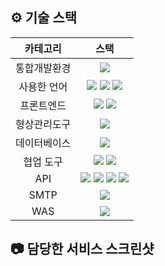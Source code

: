 ## ⚙️ 기술 스택

|  카테고리  |                                                                                                                                                                                                 스택                                                                                                                                                                                                 |
| :--------: | :--------------------------------------------------------------------------------------------------------------------------------------------------------------------------------------------------------------------------------------------------------------------------------------------------------------------------------------------------------------------------------------------------: |
|통합개발환경|<img src="https://img.shields.io/badge/Eclipse IDE-181717?style=flat&logo=Eclipse IDE" />
|사용한 언어| <img src="https://img.shields.io/badge/Java-darkblue?style=flat&logo=Java" /> <img src="https://img.shields.io/badge/Javascript-4B4B77?style=flat&logo=Javascript" /> <img src="https://img.shields.io/badge/jQuery-0769AD?style=flat&logo=jQuery" />
|프론트엔드|<img src="https://img.shields.io/badge/HTML 5-302683?style=flat&logo=HTML5" /> <img src="https://img.shields.io/badge/CSS 3-1572B6?style=flat&logo=CSS3" />| 
|형상관리도구|<img src="https://img.shields.io/badge/Github-181717?style=flat&logo=github&logoColor=white" />
|데이터베이스|<img src="https://img.shields.io/badge/OracleDB-F80000?style=flat&logo=Oracle&logoColor=white" />
|협업 도구|<img src="https://img.shields.io/badge/Discord-5865F2?style=flat&logo=discord&logoColor=white" /> <img src="https://img.shields.io/badge/KakaoOven-FFCD00?style=flat&logo=Kakao&logoColor=white" />|
|API|  <img src="https://img.shields.io/badge/Kakao-FFCD00?style=flat&logo=Kakao&logoColor=white" /> <img src="https://img.shields.io/badge/Portone-darkblue?style=flat" /> <img src="https://img.shields.io/badge/Navigator-302683?style=flat&logo=HTML5" /> <img src="https://img.shields.io/badge/Geolocation-302683?style=flat&logo=HTML5" />|
|SMTP|<img src="https://img.shields.io/badge/네이버SMTP-03C75A?style=flat&logo=naver&logoColor=white" />|
|WAS|<img src="https://img.shields.io/badge/Tomcat 9.0-F8DC75?style=flat&logo=Apache Tomcat&logoColor=black" />|


## 📷 담당한 서비스 스크린샷
